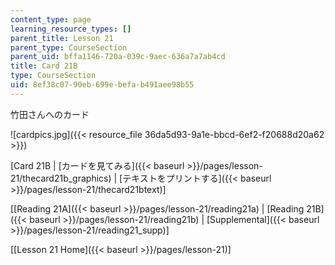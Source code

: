 ```yaml
---
content_type: page
learning_resource_types: []
parent_title: Lesson 21
parent_type: CourseSection
parent_uid: bffa1146-720a-039c-9aec-636a7a7ab4cd
title: Card 21B
type: CourseSection
uid: 8ef38c07-90eb-699e-befa-b491aee98b55
---
```


竹田さんへのカード

![cardpics.jpg]({{< resource_file 36da5d93-9a1e-bbcd-6ef2-f20688d20a62 >}})

\[Card 21B | [カードを見てみる]({{< baseurl >}}/pages/lesson-21/thecard21b_graphics) | [テキストをプリントする]({{< baseurl >}}/pages/lesson-21/thecard21btext)\]

\[[Reading 21A]({{< baseurl >}}/pages/lesson-21/reading21a) | [Reading 21B]({{< baseurl >}}/pages/lesson-21/reading21b) | [Supplemental]({{< baseurl >}}/pages/lesson-21/reading21_supp)\]

\[[Lesson 21 Home]({{< baseurl >}}/pages/lesson-21)\]